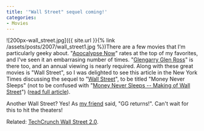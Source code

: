 ```yaml
---
title: '"Wall Street" sequel coming!'
categories:
- Movies
---
```


![200px-wall_street.jpg]({{ site.url }}{% link /assets/posts/2007/wall_street1.jpg %})There are a few movies that I'm particularly geeky about. "[Apocalypse Now](http://www.imdb.com/title/tt0078788/)" rates at the top of my favorites, and I've seen it an embarrasing number of times. "[Glengarry Glen Ross](http://www.imdb.com/title/tt0104348/)" is there too, and an annual viewing is nearly required. Along with these great movies is "Wall Street", so I was delighted to see this article in the New York Times discussing the sequel to "[Wall Street](http://www.imdb.com/title/tt0094291/)", to be titled "Money Never Sleeps" (not to be confused with "[Money Never Sleeps -- Making of Wall Street](http://www.imdb.com/title/tt0373159/)") ([read full article](http://www.nytimes.com/2007/05/05/movies/05movi.html?ex=1336104000&en=272eabdfd88ba95f&ei=5124&partner=permalink&exprod=permalink)).

Another Wall Street? Yes! As [my friend](http://www.tersteeg.org/) said, "GG returns!". Can't wait for this to hit the theaters!

Related: [TechCrunch Wall Street 2.0](http://www.techcrunch.com/2007/05/08/wall-street-20/).
